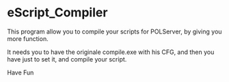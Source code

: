# eScript_Compiler
This program allow you to compile your scripts for POLServer, by giving you more function.

It needs you to have the originale compile.exe with his CFG, and then you have just to set it,
and compile your script.

Have Fun
